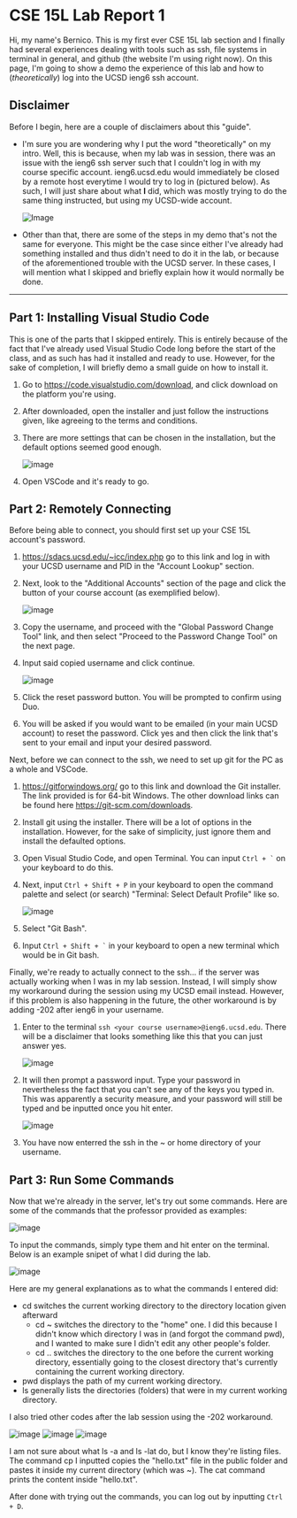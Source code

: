 # CSE 15L Lab Report 1

Hi, my name's Bernico. This is my first ever CSE 15L lab section and I finally had several experiences dealing with tools such as ssh, file systems in terminal in general, and github (the website I'm using right now). On this page, I'm going to show a demo the experience of this lab and how to (_theoretically_) log into the UCSD ieng6 ssh account.

## Disclaimer

Before I begin, here are a couple of disclaimers about this "guide".
- I'm sure you are wondering why I put the word "theoretically" on my intro. Well, this is because, when my lab was in session, there was an issue with the ieng6 ssh server such that I couldn't log in with my course specific account. ieng6.ucsd.edu would immediately be closed by a remote host everytime I would try to log in (pictured below). As such, I will just share about what **I** did, which was mostly trying to do the same thing instructed, but using my UCSD-wide account.

  ![Image](1-1.png)
  
- Other than that, there are some of the steps in my demo that's not the same for everyone. This might be the case since either I've already had something installed and thus didn't need to do it in the lab, or because of the aforementioned trouble with the UCSD server. In these cases, I will mention what I skipped and briefly explain how it would normally be done.

---

## Part 1: Installing Visual Studio Code

This is one of the parts that I skipped entirely. This is entirely because of the fact that I've already used Visual Studio Code long before the start of the class, and as such has had it installed and ready to use. However, for the sake of completion, I will briefly demo a small guide on how to install it.
1. Go to https://code.visualstudio.com/download, and click download on the platform you're using.
2. After downloaded, open the installer and just follow the instructions given, like agreeing to the terms and conditions.
3. There are more settings that can be chosen in the installation, but the default options seemed good enough.

    ![image](https://user-images.githubusercontent.com/108056736/230704835-2f7ee270-5e8b-4bff-8da3-33bd094762f3.png)
  
5. Open VSCode and it's ready to go.

## Part 2: Remotely Connecting

Before being able to connect, you should first set up your CSE 15L account's password.
1. https://sdacs.ucsd.edu/~icc/index.php go to this link and log in with your UCSD username and PID in the "Account Lookup" section.
2. Next, look to the "Additional Accounts" section of the page and click the button of your course account (as exemplified below).

   ![image](https://user-images.githubusercontent.com/108056736/230704977-3bb95f46-7de3-41fc-a329-93b0f1c0fdf2.png)
  
3. Copy the username, and proceed with the "Global Password Change Tool" link, and then select "Proceed to the Password Change Tool" on the next page.
4. Input said copied username and click continue.
  
   ![image](https://user-images.githubusercontent.com/108056736/230705076-607855c5-e0a6-43d9-b576-7057d20602e7.png)
  
6. Click the reset password button. You will be prompted to confirm using Duo.
7. You will be asked if you would want to be emailed (in your main UCSD account) to reset the password. Click yes and then click the link that's sent to your email and input your desired password.

Next, before we can connect to the ssh, we need to set up git for the PC as a whole and VSCode.
1. https://gitforwindows.org/ go to this link and download the Git installer. The link provided is for 64-bit Windows. The other download links can be found here https://git-scm.com/downloads.
2. Install git using the installer. There will be a lot of options in the installation. However, for the sake of simplicity, just ignore them and install the defaulted options.
3. Open Visual Studio Code, and open Terminal. You can input `` Ctrl + ` `` on your keyboard to do this.
4. Next, input `Ctrl + Shift + P` in your keyboard to open the command palette and select (or search) "Terminal: Select Default Profile" like so.

   ![image](https://user-images.githubusercontent.com/108056736/230705544-af97f19d-1a3c-4845-9eba-d5dbc46e6744.png)
  
5. Select "Git Bash".
6. Input `` Ctrl + Shift + ` `` in your keyboard to open a new terminal which would be in Git bash.

Finally, we're ready to actually connect to the ssh... if the server was actually working when I was in my lab session. Instead, I will simply show my workaround during the session using my UCSD email instead. However, if this problem is also happening in the future, the other workaround is by adding -202 after ieng6 in your username.
1. Enter to the terminal `ssh <your course username>@ieng6.ucsd.edu`. There will be a disclaimer that looks something like this that you can just answer yes.
  
    ![image](https://user-images.githubusercontent.com/108056736/230706291-930a9c4f-b058-4c83-aa30-2d28d152c744.png)
  
2. It will then prompt a password input. Type your password in nevertheless the fact that you can't see any of the keys you typed in. This was apparently a security measure, and your password will still be typed and be inputted once you hit enter.
  
    ![image](https://user-images.githubusercontent.com/108056736/230706730-50e2baf0-8f72-4321-8ef5-63d2a6819530.png)
  
3. You have now enterred the ssh in the ~ or home directory of your username.

## Part 3: Run Some Commands

Now that we're already in the server, let's try out some commands.
Here are some of the commands that the professor provided as examples:

![image](https://user-images.githubusercontent.com/108056736/230707208-51e84a21-6357-4152-abc2-69ec715c15c7.png)

To input the commands, simply type them and hit enter on the terminal. Below is an example snipet of what I did during the lab.

![image](https://user-images.githubusercontent.com/108056736/230707550-7c636f14-0fbf-4f84-ae78-9612e929cf16.png)

Here are my general explanations as to what the commands I entered did:
- cd switches the current working directory to the directory location given afterward
  - cd ~ switches the directory to the "home" one. I did this because I didn't know which directory I was in (and forgot the command pwd), and I wanted to make sure I didn't edit any other people's folder.
  - cd .. switches the directory to the one before the current working directory, essentially going to the closest directory that's currently containing the current working directory.
- pwd displays the path of my current working directory.
- ls generally lists the directories (folders) that were in my current working directory.

I also tried other codes after the lab session using the -202 workaround.

![image](https://user-images.githubusercontent.com/108056736/230708475-1c03b9e7-73ed-42e4-9574-e76906df7822.png)
![image](https://user-images.githubusercontent.com/108056736/230708508-3499acf6-2000-42ac-bfd0-9d71c01d68f1.png)
![image](https://user-images.githubusercontent.com/108056736/230708659-ecaa45f6-8eb8-49db-be38-bb4db70429a4.png)

I am not sure about what ls -a and ls -lat do, but I know they're listing files. The command cp I inputted copies the "hello.txt" file in the public folder and pastes it inside my current directory (which was ~). The cat command prints the content inside "hello.txt".

After done with trying out the commands, you can log out by inputting `Ctrl + D`.

